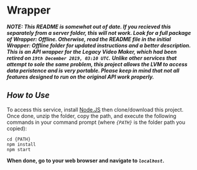 # Wrapper
***NOTE: This README is somewhat out of date. If you recieved this separately from a server folder, this will not work. Look for a full package of Wrapper: Offline. Otherwise, read the README file in the initial Wrapper: Offline folder for updated instructions and a better description.
This is an API wrapper for the Legacy Video Maker, which had been retired on ***`19th December 2019, 03:10 UTC`***.***	***Unlike other services that attempt to sole the same problem, this project allows the LVM to access data peristence and is very portable.	Please keep in mind that not all features designed to run on the original API work properly.***
## *How to Use*
To access this service, install [Node.JS](https://nodejs.org/en/) then clone/download this project.	Once done, unzip the folder, copy the path, and execute the following commands in your command prompt (where *`{PATH}`* is the folder path you copied):
```console
cd {PATH}
npm install
npm start
```
**When done, go to your web browser and navigate to ***`localhost`***.**
